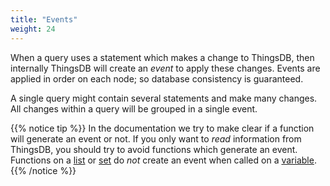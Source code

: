 ```yaml
---
title: "Events"
weight: 24
---
```


When a query uses a statement which makes a change to ThingsDB, then internally ThingsDB will create an *event* to apply these changes.
Events are applied in order on each node; so database consistency is guaranteed.

A single query might contain several statements and make many changes. All changes within a query will be grouped in a single event.

{{% notice tip %}}
In the documentation we try to make clear if a function will generate an event or not. If you only want to *read* information from ThingsDB,
you should try to avoid functions which generate an event. Functions on a [list](../../data-types/list) or [set](../../data-types/set)
do *not* create an event when called on a [variable](../variable).
{{% /notice %}}
